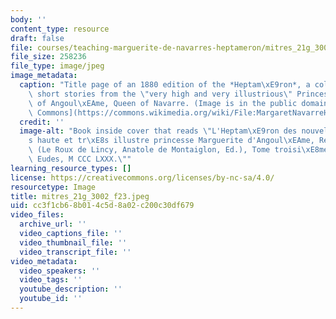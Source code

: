 ```yaml
---
body: ''
content_type: resource
draft: false
file: courses/teaching-marguerite-de-navarres-heptameron/mitres_21g_3002_f23.jpeg
file_size: 258236
file_type: image/jpeg
image_metadata:
  caption: "Title page of an 1880 edition of the *Heptam\xE9ron*, a collection of\
    \ short stories from the \"very high and very illustrious\" Princess Marguerite\
    \ of Angoul\xEAme, Queen of Navarre. (Image is in the public domain. Source: [Wikimedia\
    \ Commons](https://commons.wikimedia.org/wiki/File:MargaretNavarreHeptameron.jpg).)"
  credit: ''
  image-alt: "Book inside cover that reads \"L'Heptam\xE9ron des nouvelles de tr\xE8\
    s haute et tr\xE8s illustre princesse Marguerite d'Angoul\xEAme, Reine de Navarre,\
    \ (Le Roux de Lincy, Anatole de Montaiglon, Ed.), Tome troisi\xE8me, Paris, Augustin\
    \ Eudes, M CCC LXXX.\""
learning_resource_types: []
license: https://creativecommons.org/licenses/by-nc-sa/4.0/
resourcetype: Image
title: mitres_21g_3002_f23.jpeg
uid: cc3f1cb6-8b01-4c5d-8a02-c200c30df679
video_files:
  archive_url: ''
  video_captions_file: ''
  video_thumbnail_file: ''
  video_transcript_file: ''
video_metadata:
  video_speakers: ''
  video_tags: ''
  youtube_description: ''
  youtube_id: ''
---
```

